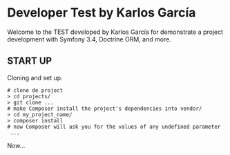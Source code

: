 Developer Test by Karlos García
===============================

Welcome to the TEST developed by Karlos García for demonstrate a project development with Symfony 3.4, Doctrine ORM, and more.

START UP
--------

Cloning and set up.

    # clone de project
    > cd projects/
    > git clone ...
    # make Composer install the project's dependencies into vendor/
    > cd my_project_name/
    > composer install
    # now Composer will ask you for the values of any undefined parameter
     ...

Now...